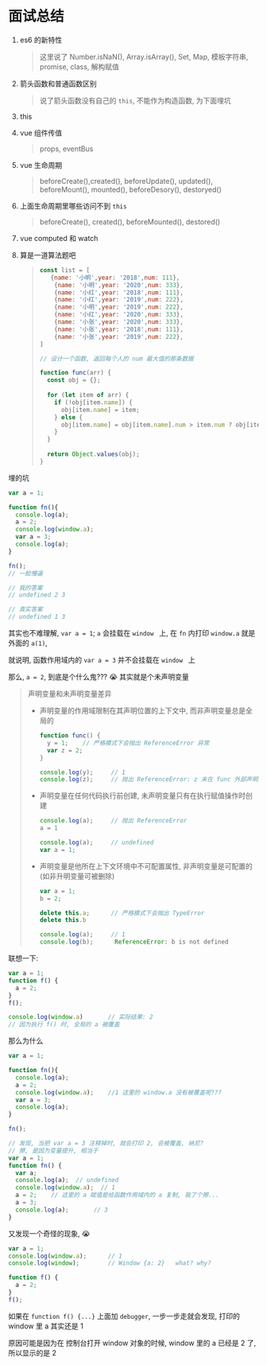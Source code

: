 # 面试总结



1. es6 的新特性

   > 这里说了 Number.isNaN(), Array.isArray(), Set, Map, 模板字符串, promise, class, 解构赋值

2. 箭头函数和普通函数区别

   > 说了箭头函数没有自己的 `this`, 不能作为构造函数, 为下面埋坑

3. this

4. vue 组件传值

   > props, eventBus

5. vue 生命周期

   > beforeCreate(),created(), beforeUpdate(), updated(), beforeMount(), mounted(), beforeDesory(), destoryed()

6. 上面生命周期里哪些访问不到 `this`

   > beforeCreate(), created(), beforeMounted(), destored()

7. vue computed 和 watch

8. 算是一道算法题吧

   > ```js
   > const list = [
   >   	{name: '小明',year: '2018',num: 111},
   >     {name: '小明',year: '2020',num: 333},
   >     {name: '小红',year: '2018',num: 111},
   >     {name: '小红',year: '2019',num: 222},
   >     {name: '小明',year: '2019',num: 222},
   >     {name: '小红',year: '2020',num: 333},
   >     {name: '小张',year: '2020',num: 333},
   >     {name: '小张',year: '2018',num: 111},
   >     {name: '小张',year: '2019',num: 222},
   > ]
   > 
   > // 设计一个函数, 返回每个人的 num 最大值的那条数据
   > 
   > function func(arr) {
   >   const obj = {};
   >   
   >   for (let item of arr) {
   >     if (!obj[item.name]) {
   >       obj[item.name] = item;
   >     } else {
   >       obj[item.name] = obj[item.name].num > item.num ? obj[item.name] : item;
   >     }
   >   }
   >   
   >   return Object.values(obj);
   > }
   > ```
   >
   > 





埋的坑

```js
var a = 1;

function fn(){
  console.log(a);
  a = 2;
  console.log(window.a);
  var a = 3;
  console.log(a);
}

fn();
// 一脸懵逼

// 我的答案
// undefined 2 3

// 真实答案
// undefined 1 3
```

其实也不难理解, `var a = 1`; `a` 会挂载在 `window ` 上, 在 `fn` 内打印 `window.a` 就是外面的 `a(1)`, 

就说明, 函数作用域内的 `var a = 3` 并不会挂载在 `window ` 上

那么, `a = 2`, 到底是个什么鬼??? :sob: 其实就是个未声明变量

> 声明变量和未声明变量差异
>
> + 声明变量的作用域限制在其声明位置的上下文中, 而非声明变量总是全局的
>
>   ```js
>   function func() {
>     y = 1;	// 严格模式下会抛出 ReferenceError 异常
>     var z = 2;
>   }
>   
>   console.log(y);		// 1
>   console.log(z);		// 抛出 ReferenceError: z 未在 func 外部声明
>   ```
>
> + 声明变量在任何代码执行前创建, 未声明变量只有在执行赋值操作时创建
>
>   ```js
>   console.log(a);		// 抛出 ReferenceError
>   a = 1
>   ```
>
>   ```js
>   console.log(a);		// undefined
>   var a = 1;
>   ```
>
> + 声明变量是他所在上下文环境中不可配置属性, 非声明变量是可配置的 (如非升明变量可被删除)
>
>   ```js
>   var a = 1;
>   b = 2;
>   
>   delete this.a;		// 严格模式下会抛出 TypeError
>   delete this.b
>   
>   console.log(a);		// 1
>   console.log(b);		 ReferenceError: b is not defined
>   ```

联想一下:

```js
var a = 1;
function f() {
  a = 2;
}
f();

console.log(window.a)		// 实际结果: 2
// 因为执行 f() 时, 全局的 a 被覆盖
```

那么为什么

```js
var a = 1;

function fn(){
  console.log(a);
  a = 2;
  console.log(window.a);	//1 这里的 window.a 没有被覆盖呢???
  var a = 3;
  console.log(a);
}

fn();

// 发现, 当把 var a = 3 注释掉时, 就会打印 2, 会被覆盖, 纳尼?
// 擦, 是因为变量提升, 相当于
var a = 1;
function fn() {
  var a;
  console.log(a);  // undefined
  console.log(window.a);  // 1
  a = 2;	// 这里的 a 赋值是给函数作用域内的 a 复制, 我了个擦...
  a = 3;
  console.log(a);		// 3
}
```



又发现一个奇怪的现象, :sob:

```js
var a = 1;
console.log(window.a);		// 1
console.log(window);		// Window {a: 2}   what? why?

function f() {
  a = 2;
}
f();
```

如果在 `function f() {...}` 上面加 `debugger`, 一步一步走就会发现, 打印的 window 里 a 其实还是 1

原因可能是因为在 控制台打开 window 对象的时候, window 里的 a 已经是 2 了, 所以显示的是 2

